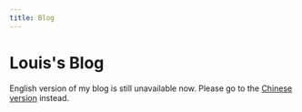 ```yaml
---
title: Blog
---
```


# Louis's Blog

English version of my blog is still unavailable now. Please go to the [Chinese version](https://louix33.github.io/zh/blog/) instead.
